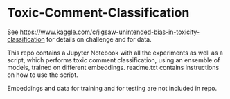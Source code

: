 # Toxic-Comment-Classification
See https://www.kaggle.com/c/jigsaw-unintended-bias-in-toxicity-classification for details on challenge and for data.

This repo contains a Jupyter Notebook with all the experiments as well as a script, which performs toxic comment classification, using an ensemble of models, trained on different embeddings. readme.txt contains instructions on how to use the script.

Embeddings and data for training and for testing are not included in repo.
